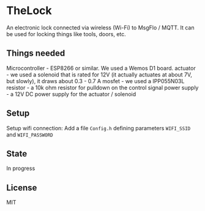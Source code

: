 # TheLock
An electronic lock connected via wireless (Wi-Fi) to MsgFlo / MQTT. It can be used for locking things like tools, doors, etc.

## Things needed
Microcontroller - ESP8266 or similar. We used a Wemos D1 board.
actuator - we used a solenoid that is rated for 12V (it actually actuates at about 7V, but slowly), it draws about 0.3 - 0.7 A
mosfet - we used a IPP055N03L
resistor - a 10k ohm resistor for pulldown on the control signal
power supply - a 12V DC power supply for the actuator / solenoid

## Setup
Setup wifi connection: Add a file `Config.h` defining parameters `WIFI_SSID` and `WIFI_PASSWORD`

## State
In progress

## License
MIT
